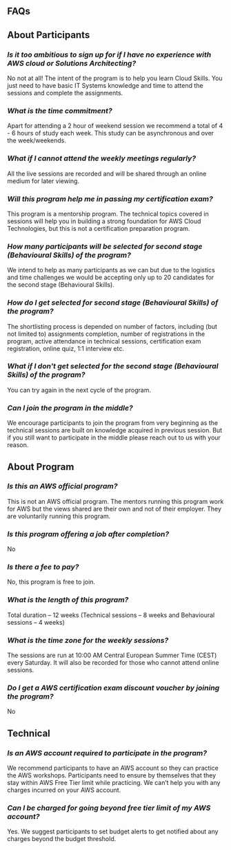 ## FAQs

## About Participants

### *Is it too ambitious to sign up for if I have no experience with AWS cloud or Solutions Architecting?*
No not at all! The intent of the program is to help you learn Cloud Skills. You just need to have basic IT Systems knowledge and time to attend the sessions and complete the assignments.

### *What is the time commitment?*
 Apart for attending a 2 hour of weekend session we recommend a total of 4 - 6 hours of study each week. This study can be asynchronous and over the week/weekends.

### *What if I cannot attend the weekly meetings regularly?*
 All the live sessions are recorded and will be shared through an online medium for later viewing.

### *Will this program help me in passing my certification exam?*
 This program is a mentorship program. The technical topics covered in sessions will help you in building a strong foundation for AWS Cloud Technologies, but this is not a certification preparation program.

### *How many participants will be selected for second stage (Behavioural Skills) of the program?*
 We intend to help as many participants as we can but due to the logistics and time challenges we would be accepting only up to 20 candidates for the second stage (Behavioural Skills).

### *How do I get selected for second stage (Behavioural Skills) of the program?*
 The shortlisting process is depended on number of factors, including (but not limited to) assignments completion, number of registrations in the program, active attendance in technical sessions, certification exam registration, online quiz, 1:1 interview etc.

### *What if I don't get selected for the second stage (Behavioural Skills) of the program?*
 You can try again in the next cycle of the program.

### *Can I join the program in the middle?*
 We encourage participants to join the program from very beginning as the technical sessions are built on knowledge acquired in previous session. But if you still want to participate in the middle please reach out to us with your reason.

## About Program

### *Is this an AWS official program?*
 This is not an AWS official program. The mentors running this program work for AWS but the views shared are their own and not of their employer. They are voluntarily running this program.

### *Is this program offering a job after completion?*
 No

### *Is there a fee to pay?*
 No, this program is free to join.

### *What is the length of this program?*
 Total duration – 12 weeks (Technical sessions – 8 weeks and Behavioural sessions – 4 weeks)

### *What is the time zone for the weekly sessions?*
 The sessions are run at 10:00 AM Central European Summer Time (CEST) every Saturday. It will also be recorded for those who cannot attend online sessions.

### *Do I get a AWS certification exam discount voucher by joining the program?*
 No

## Technical

### *Is an AWS account required to participate in the program?*
 We recommend participants to have an AWS account so they can practice the AWS workshops. Participants need to ensure by themselves that they stay within AWS Free Tier limit while practicing. We can’t help you with any charges incurred on your AWS account.

### *Can I be charged for going beyond free tier limit of my AWS account?*
 Yes. We suggest participants to set budget alerts to get notified about any charges beyond the budget threshold.

